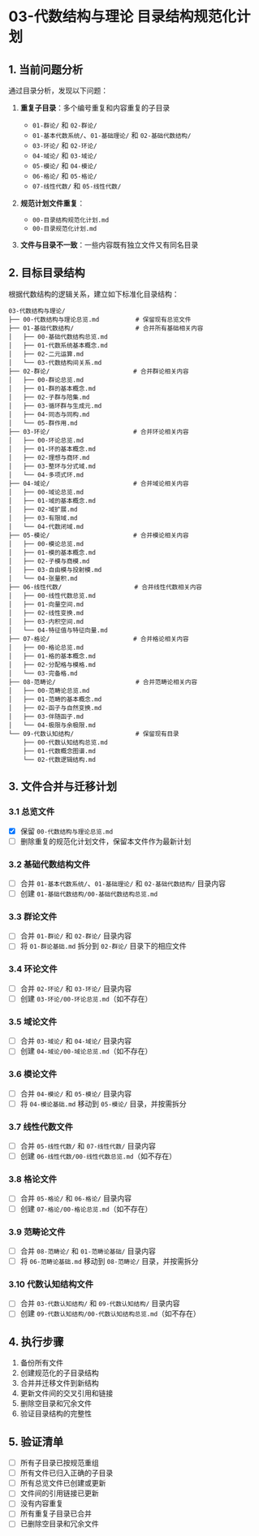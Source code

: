 # 03-代数结构与理论 目录结构规范化计划

## 1. 当前问题分析

通过目录分析，发现以下问题：

1. **重复子目录**：多个编号重复和内容重复的子目录
   - `01-群论/` 和 `02-群论/`
   - `01-基本代数系统/`、`01-基础理论/` 和 `02-基础代数结构/`
   - `03-环论/` 和 `02-环论/`
   - `04-域论/` 和 `03-域论/`
   - `05-模论/` 和 `04-模论/`
   - `06-格论/` 和 `05-格论/`
   - `07-线性代数/` 和 `05-线性代数/`
   
2. **规范计划文件重复**：
   - `00-目录结构规范化计划.md` 
   - `00-目录规范化计划.md`

3. **文件与目录不一致**：一些内容既有独立文件又有同名目录

## 2. 目标目录结构

根据代数结构的逻辑关系，建立如下标准化目录结构：

```text
03-代数结构与理论/
├── 00-代数结构与理论总览.md          # 保留现有总览文件
├── 01-基础代数结构/                 # 合并所有基础相关内容
│   ├── 00-基础代数结构总览.md       
│   ├── 01-代数系统基本概念.md       
│   ├── 02-二元运算.md
│   └── 03-代数结构间关系.md
├── 02-群论/                       # 合并群论相关内容
│   ├── 00-群论总览.md              
│   ├── 01-群的基本概念.md          
│   ├── 02-子群与陪集.md            
│   ├── 03-循环群与生成元.md         
│   ├── 04-同态与同构.md            
│   └── 05-群作用.md                
├── 03-环论/                       # 合并环论相关内容
│   ├── 00-环论总览.md              
│   ├── 01-环的基本概念.md          
│   ├── 02-理想与商环.md            
│   ├── 03-整环与分式域.md          
│   └── 04-多项式环.md              
├── 04-域论/                       # 合并域论相关内容
│   ├── 00-域论总览.md              
│   ├── 01-域的基本概念.md          
│   ├── 02-域扩展.md                
│   ├── 03-有限域.md                
│   └── 04-代数闭域.md              
├── 05-模论/                       # 合并模论相关内容
│   ├── 00-模论总览.md              
│   ├── 01-模的基本概念.md          
│   ├── 02-子模与商模.md            
│   ├── 03-自由模与投射模.md        
│   └── 04-张量积.md                
├── 06-线性代数/                    # 合并线性代数相关内容
│   ├── 00-线性代数总览.md           
│   ├── 01-向量空间.md              
│   ├── 02-线性变换.md              
│   ├── 03-内积空间.md              
│   └── 04-特征值与特征向量.md        
├── 07-格论/                       # 合并格论相关内容
│   ├── 00-格论总览.md              
│   ├── 01-格的基本概念.md          
│   ├── 02-分配格与模格.md          
│   └── 03-完备格.md                
├── 08-范畴论/                      # 合并范畴论相关内容
│   ├── 00-范畴论总览.md             
│   ├── 01-范畴的基本概念.md         
│   ├── 02-函子与自然变换.md         
│   ├── 03-伴随函子.md              
│   └── 04-极限与余极限.md           
└── 09-代数认知结构/                 # 保留现有目录
    ├── 00-代数认知结构总览.md        
    ├── 01-代数概念图谱.md           
    └── 02-代数逻辑结构.md            
```

## 3. 文件合并与迁移计划

### 3.1 总览文件

- [x] 保留 `00-代数结构与理论总览.md`
- [ ] 删除重复的规范化计划文件，保留本文件作为最新计划

### 3.2 基础代数结构文件

- [ ] 合并 `01-基本代数系统/`、`01-基础理论/` 和 `02-基础代数结构/` 目录内容
- [ ] 创建 `01-基础代数结构/00-基础代数结构总览.md`

### 3.3 群论文件

- [ ] 合并 `01-群论/` 和 `02-群论/` 目录内容
- [ ] 将 `01-群论基础.md` 拆分到 `02-群论/` 目录下的相应文件

### 3.4 环论文件

- [ ] 合并 `02-环论/` 和 `03-环论/` 目录内容
- [ ] 创建 `03-环论/00-环论总览.md`（如不存在）

### 3.5 域论文件

- [ ] 合并 `03-域论/` 和 `04-域论/` 目录内容
- [ ] 创建 `04-域论/00-域论总览.md`（如不存在）

### 3.6 模论文件

- [ ] 合并 `04-模论/` 和 `05-模论/` 目录内容
- [ ] 将 `04-模论基础.md` 移动到 `05-模论/` 目录，并按需拆分

### 3.7 线性代数文件

- [ ] 合并 `05-线性代数/` 和 `07-线性代数/` 目录内容
- [ ] 创建 `06-线性代数/00-线性代数总览.md`（如不存在）

### 3.8 格论文件

- [ ] 合并 `05-格论/` 和 `06-格论/` 目录内容
- [ ] 创建 `07-格论/00-格论总览.md`（如不存在）

### 3.9 范畴论文件

- [ ] 合并 `08-范畴论/` 和 `01-范畴论基础/` 目录内容
- [ ] 将 `06-范畴论基础.md` 移动到 `08-范畴论/` 目录，并按需拆分

### 3.10 代数认知结构文件

- [ ] 合并 `03-代数认知结构/` 和 `09-代数认知结构/` 目录内容
- [ ] 创建 `09-代数认知结构/00-代数认知结构总览.md`（如不存在）

## 4. 执行步骤

1. 备份所有文件
2. 创建规范化的子目录结构
3. 合并并迁移文件到新结构
4. 更新文件间的交叉引用和链接
5. 删除空目录和冗余文件
6. 验证目录结构的完整性

## 5. 验证清单

- [ ] 所有子目录已按规范重组
- [ ] 所有文件已归入正确的子目录
- [ ] 所有总览文件已创建或更新
- [ ] 文件间的引用链接已更新
- [ ] 没有内容重复
- [ ] 所有重复子目录已合并
- [ ] 已删除空目录和冗余文件 